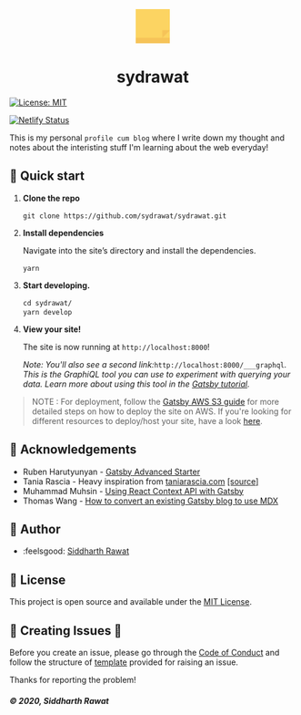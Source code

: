<p align="center">
  <a href="https://sydrawat.netlify.app">
    <img alt="sydrawat" src="./src/images/stickie.svg" width="60" />
  </a>
</p>
<h1 align="center">
  sydrawat
</h1>

[![License: MIT](https://img.shields.io/badge/License-MIT-blue.svg)](https://opensource.org/licenses/MIT)

[![Netlify Status](https://api.netlify.com/api/v1/badges/d6bfe026-2092-462a-99c7-45efeec9eca0/deploy-status)](https://app.netlify.com/sites/sydrawat/deploys)

This is my personal `profile cum blog` where I write down my thought and notes about the interisting stuff I'm learning about the web everyday!

## :rocket:  Quick start

1. **Clone the repo**

    ```shell
    git clone https://github.com/sydrawat/sydrawat.git
    ```

2. **Install dependencies**

    Navigate into the site’s directory and install the dependencies.

    ```shell
    yarn
    ```

3. **Start developing.**

    ```shell
    cd sydrawat/
    yarn develop
    ```

4. **View your site!**

    The site is now running at `http://localhost:8000`!

    _Note: You'll also see a second link:_`http://localhost:8000/___graphql`_. This is the GraphiQL tool you can use to experiment with querying your data. Learn more about using this tool in the [Gatsby tutorial](https://www.gatsbyjs.org/tutorial/part-five/#introducing-graphiql)._

  > NOTE : For deployment, follow the [Gatsby AWS S3 guide](https://www.gatsbyjs.org/docs/deploying-to-s3-cloudfront/) for more detailed steps on how to deploy the site on AWS. If you're looking for different resources to deploy/host your site, have a look [here](https://www.gatsbyjs.org/docs/deploying-and-hosting/).

## :busts_in_silhouette:  Acknowledgements

- Ruben Harutyunyan - [Gatsby Advanced Starter](https://github.com/Vagr9K/gatsby-advanced-starter/tree/master/content)
- Tania Rascia - Heavy inspiration from [taniarascia.com](https://taniarascia.com) [[source]](https://github.com/taniarascia/taniarascia)
- Muhammad Muhsin - [Using React Context API with Gatsby](https://www.gatsbyjs.org/blog/2019-01-31-using-react-context-api-with-gatsby/)
- Thomas Wang - [How to convert an existing Gatsby blog to use MDX](https://www.gatsbyjs.org/blog/2019-11-21-how-to-convert-an-existing-gatsby-blog-to-use-mdx/)

## :bust_in_silhouette:  Author

- :feelsgood:  [Siddharth Rawat](https://sydrawat.netlify.app)

## :page_with_curl:  License

This project is open source and available under the [MIT License](./LICENSE).

## :nut_and_bolt:  Creating Issues :wrench:

Before you create an issue, please go through the [Code of Conduct](https://github.com/sydrawat/sydrawat-issues/blob/master/CODE_OF_CONDUCT.md) and follow the structure of [template](https://github.com/sydrawat/sydrawat-issues/tree/master/.github/ISSUE_TEMPLATE) provided for raising an issue.

Thanks for reporting the problem!

##### &copy; 2020, Siddharth Rawat
